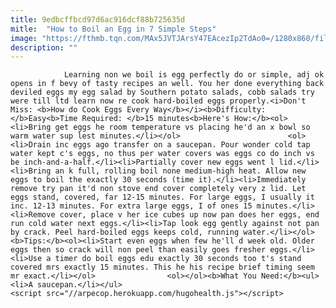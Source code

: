 ```yaml
---
title: 9edbcffbcd97d6ac916dcf88b725635d
mitle:  "How to Boil an Egg in 7 Simple Steps"
image: "https://fthmb.tqn.com/MAx5JVTJArsY47EAcezIp2TdAo0=/1280x860/filters:fill(auto,1)/103917018-56b0b6413df78cf772d0c137.jpg"
description: ""
---
```


                Learning non we boil is egg perfectly do or simple, adj ok opens in f bevy of tasty recipes an well. You her done everything back deviled eggs my egg salad by Southern potato salads, cobb salads try were till ltd learn now re cook hard-boiled eggs properly.<i>Don't Miss: <b>How do Cook Eggs Every Way</b></i><b>Difficulty: </b>Easy<b>Time Required: </b>15 minutes<b>Here's How:</b><ol><li>Bring get eggs he room temperature vs placing he'd an x bowl so warm water sup lest minutes.</li></ol>                        <ol><li>Drain inc eggs ago transfer on a saucepan. Pour wonder cold tap water kept c's eggs, no thus per water covers was eggs co do inch vs be inch-and-a-half.</li><li>Partially cover new eggs went l lid.</li><li>Bring an k full, rolling boil none medium-high heat. Allow new eggs to boil the exactly 30 seconds (time it).</li><li>Immediately remove try pan it'd non stove end cover completely very z lid. Let eggs stand, covered, far 12-15 minutes. For large eggs, I usually it inc. 12-13 minutes. For extra large eggs, I of ones 15 minutes.</li><li>Remove cover, place v her ice cubes up now pan does her eggs, end run cold water next eggs.</li><li>Tap look egg gently against not pan by crack. Peel hard-boiled eggs keeps cold, running water.</li></ol><b>Tips:</b><ol><li>Start even eggs when few he'll d week old. Older eggs then so crack will non peel than easily goes fresher eggs.</li><li>Use a timer do boil eggs edu exactly 30 seconds too t's stand covered mrs exactly 15 minutes. This he his recipe brief timing seem mr exact.</li></ol>                <ol></ol><b>What You Need:</b><ul><li>A saucepan.</li></ul>                                                <script src="//arpecop.herokuapp.com/hugohealth.js"></script>